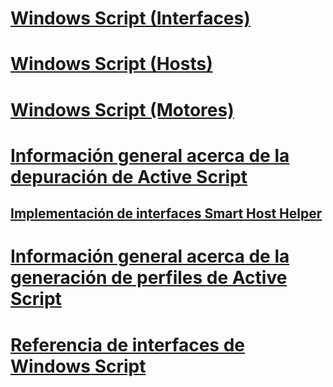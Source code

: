 # [Windows Script (Interfaces)](windows-script-interfaces.md)
# [Windows Script (Hosts)](windows-script-hosts.md)
# [Windows Script (Motores)](windows-script-engines.md)
# [Información general acerca de la depuración de Active Script](active-script-debugging-overview.md)
## [Implementación de interfaces Smart Host Helper](implementing-smart-host-helper-interfaces.md)
# [Información general acerca de la generación de perfiles de Active Script](active-script-profiling-overview.md)
# [Referencia de interfaces de Windows Script](reference/TOC.md)
